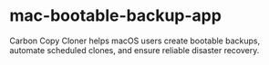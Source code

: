 # mac-bootable-backup-app
Carbon Copy Cloner helps macOS users create bootable backups, automate scheduled clones, and ensure reliable disaster recovery.
